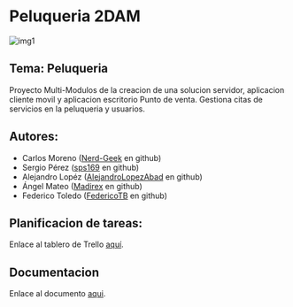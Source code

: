 # Peluqueria 2DAM

![img1](https://i.pinimg.com/564x/c0/0f/5e/c00f5e98d5af9d32de5c3b82c5f7181d.jpg)

## Tema: Peluqueria
Proyecto Multi-Modulos de la creacion de una solucion servidor, aplicacion cliente movil y aplicacion escritorio Punto de venta.
Gestiona citas de servicios en la peluqueria y usuarios.

## Autores:
- Carlos Moreno ([Nerd-Geek](https://github.com/Nerd-Geek/) en github)
- Sergio Pérez ([sps169](https://github.com/sps169/) en github)
- Alejandro Lopéz ([AlejandroLopezAbad](https://github.com/AlejandroLopezAbad/) en github)
- Ángel Mateo ([Madirex](https://github.com/Madirex/) en github)
- Federico Toledo ([FedericoTB](https://github.com/FedericoTB/) en github)

## Planificacion de tareas:
Enlace al tablero de Trello [aquí](https://trello.com/b/LX9302dn).

## Documentacion
Enlace al documento [aqui](https://iesluisvives-my.sharepoint.com/:w:/g/personal/sergio_perezsanz_alumno_iesluisvives_org/EYYSm1cOgnRBlmMX_mst3EYBtcG4UMdv13cpdUGZ58wEMw).
